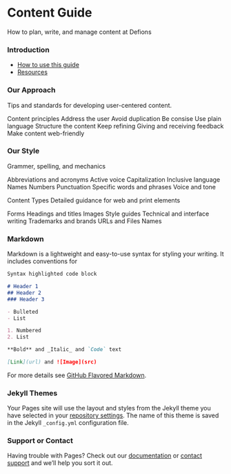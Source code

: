 # Content Guide
How to plan, write, and manage content at Defions

### Introduction
- [How to use this guide](http://content-guide.defions.solutions/introduction)
- [Resources](http://content-guide.defions.solutions/resources)

### Our Approach
Tips and standards for developing user-centered content.

Content principles
Address the user
Avoid duplication
Be consise
Use plain language
Structure the content
Keep refining
Giving and receiving feedback
Make content web-friendly

### Our Style
Grammer, spelling, and mechanics

Abbreviations and acronyms
Active voice
Capitalization
Inclusive language
Names
Numbers
Punctuation
Specific words and phrases
Voice and tone

Content Types
Detailed guidance for web and print elements

Forms
Headings and titles
Images
Style guides
Technical and interface writing
Trademarks and brands
URLs and Files Names







### Markdown

Markdown is a lightweight and easy-to-use syntax for styling your writing. It includes conventions for

```markdown
Syntax highlighted code block

# Header 1
## Header 2
### Header 3

- Bulleted
- List

1. Numbered
2. List

**Bold** and _Italic_ and `Code` text

[Link](url) and ![Image](src)
```

For more details see [GitHub Flavored Markdown](https://guides.github.com/features/mastering-markdown/).

### Jekyll Themes

Your Pages site will use the layout and styles from the Jekyll theme you have selected in your [repository settings](https://github.com/bustosfj/content-guide/settings). The name of this theme is saved in the Jekyll `_config.yml` configuration file.

### Support or Contact

Having trouble with Pages? Check out our [documentation](https://help.github.com/categories/github-pages-basics/) or [contact support](https://github.com/contact) and we’ll help you sort it out.
